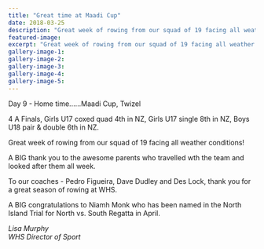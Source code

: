 ```yaml
---
title: "Great time at Maadi Cup"
date: 2018-03-25
description: "Great week of rowing from our squad of 19 facing all weather conditions!.."
featured-image: 
excerpt: "Great week of rowing from our squad of 19 facing all weather conditions!"
gallery-image-1: 
gallery-image-2: 
gallery-image-3: 
gallery-image-4: 
gallery-image-5: 
---
```


<p><span>Day 9 - Home time......Maadi Cup, Twizel&nbsp;</span></p>
<p><span>4 A Finals, Girls U17 coxed quad 4th in NZ, Girls U17 single 8th in NZ, Boys U18 pair &amp; double 6th in NZ.&nbsp;</span></p>
<p><span>Great week of rowing from our squad of 19 facing all weather conditions!</span></p>
<p><span>A BIG thank you to the awesome parents who travelled wth the team and looked after them all week.&nbsp;</span></p>
<p><span>To our coaches - Pedro Figueira, Dave Dudley and Des Lock, thank you for a great season of rowing at WHS.&nbsp;</span></p>
<p><span>A BIG congratulations to Niamh Monk who has been named in the North Island Trial for North vs. South Regatta in April.</span></p>
<p><em>Lisa Murphy</em><br /><em>WHS Director of Sport</em></p>

